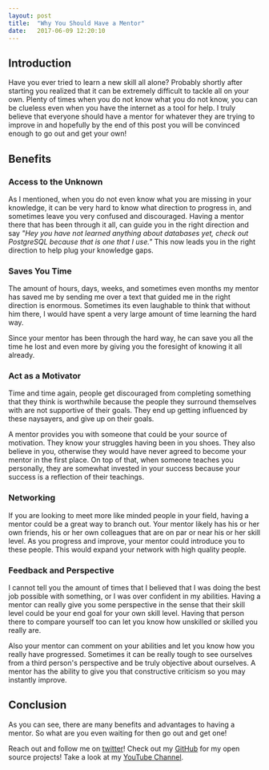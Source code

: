 ```yaml
---
layout: post
title:  "Why You Should Have a Mentor"
date:   2017-06-09 12:20:10 
---
```



## Introduction

Have you ever tried to learn a new skill all alone? Probably shortly after starting you realized that it can be extremely difficult to tackle all on your own.  Plenty of times when you do not know what you do not know, you can be clueless even when you have the internet as a tool for help. I truly believe that everyone should have a mentor for whatever they are trying to improve in and hopefully by the end of this post you will be convinced enough to go out and get your own!


## Benefits

### Access to the Unknown

As I mentioned, when you do not even know what you are missing in your knowledge, it can be very hard to know what direction to progress in, and sometimes leave you very confused and discouraged.  Having a mentor there that has been through it all, can guide you in the right direction and say *"Hey you have not learned anything about databases yet, check out PostgreSQL because that is one that I use."* This now leads you in the right direction to help plug your knowledge gaps. 

### Saves You Time

The amount of hours, days, weeks, and sometimes even months my mentor has saved me by sending me over a text that guided me in the right direction is enormous.  Sometimes its even laughable to think that without him there, I would have spent a very large amount of time learning the hard way.  

Since your mentor has been through the hard way, he can save you all the time he lost and even more by giving you the foresight of knowing it all already.

### Act as a Motivator

Time and time again, people get discouraged from completing something that they think is worthwhile because the people they surround themselves with are not supportive of their goals.  They end up getting influenced by these naysayers, and give up on their goals.  

A mentor provides you with someone that could be your source of motivation.  They know your struggles having been in you shoes.  They also believe in you, otherwise they would have never agreed to become your mentor in the first place.  On top of that, when someone teaches you personally, they are somewhat invested in your success because your success is a reflection of their teachings.

### Networking

If you are looking to meet more like minded people in your field, having a mentor could be a great way to branch out.  Your mentor likely has his or her own friends, his or her own colleagues that are on par or near his or her skill level.  As you progress and improve, your mentor could introduce you to these people.  This would expand your network with high quality people.

### Feedback and Perspective

I cannot tell you the amount of times that I believed that I was doing the best job possible with something, or I was over confident in my abilities.  Having a mentor can really give you some perspective in the sense that their skill level could be your end goal for your own skill level.  Having that person there to compare yourself too can let you know how unskilled or skilled you really are.

Also your mentor can comment on your abilities and let you know how you really have progressed.  Sometimes it can be really tough to see ourselves from a third person's perspective and be truly objective about ourselves. A mentor has the ability to give you that constructive criticism so you may instantly improve.	
 
## Conclusion

As you can see, there are many benefits and advantages to having a mentor.  So what are you even waiting for then go out and get one!

Reach out and follow me on [twitter][twitter]!  Check out my [GitHub][github] for my open source projects! Take a look at my [YouTube Channel][youtube].


[github]: https://github.com/acucciniello
[twitter]: https://twitter.com/antocucciniello
[youtube]: https://www.youtube.com/channel/UC8icMMql5SjCaXXMvILGIUA


